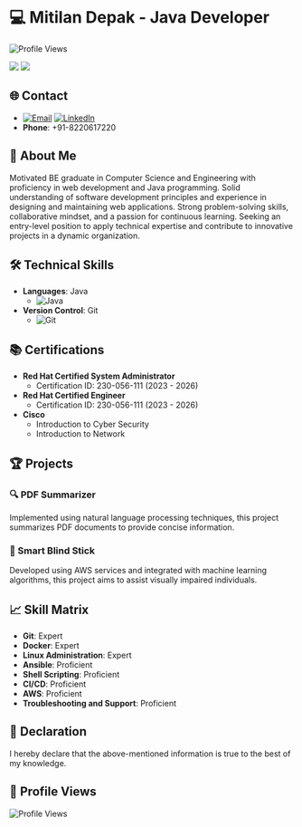 # 💻 Mitilan Depak - Java Developer

![Profile Views](https://komarev.com/ghpvc/?username=mitilan02&color=blue)

<img src="https://cdn.dribbble.com/users/926537/screenshots/4502902/media/3f8bd37028526e0223e5fd780a318360.gif">

<img src="https://user-images.githubusercontent.com/73097560/115834477-dbab4500-a447-11eb-908a-139a6edaec5c.gif">





## 🌐 Contact
- [![Email](https://img.icons8.com/?size=100&id=EgRndDDLh8kS&format=png&color=000000)](mailto:mitilan02@gmail.com)  [![LinkedIn](https://img.icons8.com/?size=100&id=XRDimtpq5vCY&format=png&color=000000)](https://www.linkedin.com/in/mitilan-depak-063962239/)
- **Phone**: +91-8220617220

## 🚀 About Me
  Motivated BE graduate in Computer Science and Engineering with proficiency in web development and Java programming. Solid understanding of software development principles and experience in designing and maintaining web applications. Strong problem-solving skills, collaborative mindset, and a passion for continuous learning. Seeking an entry-level position to apply technical expertise and contribute to innovative projects in a dynamic organization.

## 🛠️ Technical Skills
- **Languages**: Java
  - ![Java](https://icons8.com/icon/FRRACRKRsw2s/java)
- **Version Control**: Git
  - ![Git](https://img.icons8.com/?size=100&id=20906&format=png&color=000000)

## 📚 Certifications
- **Red Hat Certified System Administrator**
  - Certification ID: 230-056-111 (2023 - 2026)
- **Red Hat Certified Engineer**
  - Certification ID: 230-056-111 (2023 - 2026)
- **Cisco**
  - Introduction to Cyber Security
  - Introduction to Network

## 🏆 Projects
### 🔍 PDF Summarizer
Implemented using natural language processing techniques, this project summarizes PDF documents to provide concise information.

### 🦯 Smart Blind Stick
Developed using AWS services and integrated with machine learning algorithms, this project aims to assist visually impaired individuals.

## 📈 Skill Matrix
- **Git**: Expert
- **Docker**: Expert
- **Linux Administration**: Expert
- **Ansible**: Proficient
- **Shell Scripting**: Proficient
- **CI/CD**: Proficient
- **AWS**: Proficient
- **Troubleshooting and Support**: Proficient

## 📝 Declaration
I hereby declare that the above-mentioned information is true to the best of my knowledge.

## 🔗 Profile Views
![Profile Views](https://komarev.com/ghpvc/?username=mitilan02&color=blue)
